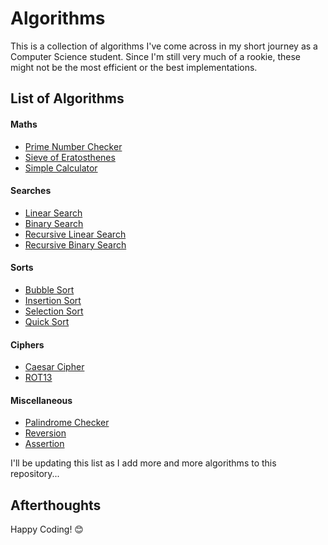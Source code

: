 # Algorithms

This is a collection of algorithms I've come across in my short journey as a Computer Science student. Since I'm still very much of a rookie, these might not be the most efficient or the best implementations.

## List of Algorithms

#### Maths
* [Prime Number Checker](https://github.com/B4dAsh/Algorithms/blob/main/Python/maths/prime.py)
* [Sieve of Eratosthenes](https://github.com/B4dAsh/Algorithms/blob/main/Python/maths/sieve_of_eratosthenes.py)
* [Simple Calculator](https://github.com/B4dAsh/Algorithms/blob/main/Python/maths/simple_calculator.py)

#### Searches
* [Linear Search](https://github.com/B4dAsh/Algorithms/blob/main/Python/searches/linear_search.py)
* [Binary Search](https://github.com/B4dAsh/Algorithms/blob/main/Python/searches/binary_search.py)
* [Recursive Linear Search](https://github.com/B4dAsh/Algorithms/blob/main/Python/searches/recursive_linear_search.py)
* [Recursive Binary Search](https://github.com/B4dAsh/Algorithms/blob/main/Python/searches/recursive_binary_search.py)

#### Sorts
* [Bubble Sort](https://github.com/B4dAsh/Algorithms/blob/main/Python/sorts/bubble_sort.py)
* [Insertion Sort](https://github.com/B4dAsh/Algorithms/blob/main/Python/sorts/insertion_sort.py)
* [Selection Sort](https://github.com/B4dAsh/Algorithms/blob/main/Python/sorts/selection_sort.py)
* [Quick Sort](https://github.com/B4dAsh/Algorithms/blob/main/Python/sorts/quick_sort.py)

#### Ciphers
* [Caesar Cipher](https://github.com/B4dAsh/Algorithms/blob/main/Python/ciphers/caesar_cipher.py)
* [ROT13](https://github.com/B4dAsh/Algorithms/blob/main/Python/ciphers/rot13.py)

#### Miscellaneous
* [Palindrome Checker](https://github.com/B4dAsh/Algorithms/blob/main/Python/palindrome.py)
* [Reversion](https://github.com/B4dAsh/Algorithms/blob/main/Python/reversion.py)
* [Assertion](https://github.com/B4dAsh/Algorithms/blob/main/Python/assertion.py)

I'll be updating this list as I add more and more algorithms to this repository...

## Afterthoughts

Happy Coding! 😊

